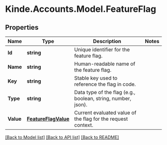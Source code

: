 # Kinde.Accounts.Model.FeatureFlag

## Properties

Name | Type | Description | Notes
--- | --- | --- | ---
**Id** | **string** | Unique identifier for the feature flag. | 
**Name** | **string** | Human-readable name of the feature flag. | 
**Key** | **string** | Stable key used to reference the flag in code. | 
**Type** | **string** | Data type of the flag (e.g., boolean, string, number, json). | 
**Value** | [**FeatureFlagValue**](FeatureFlagValue.md) | Current evaluated value of the flag for the request context. | 

[[Back to Model list]](../README.md#documentation-for-models) [[Back to API list]](../README.md#documentation-for-api-endpoints) [[Back to README]](../README.md)


